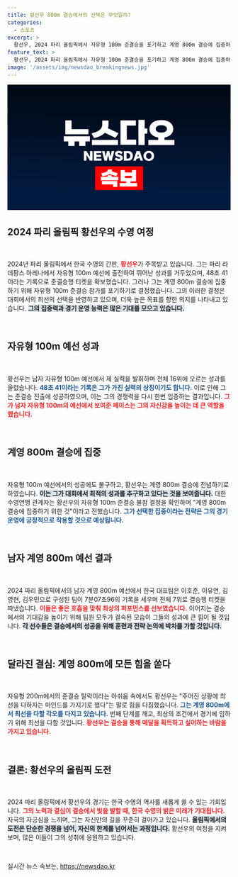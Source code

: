 ```yaml
---
title: 황선우 800m 결승에서의 선택은 무엇일까?
categories:
  - 스포츠
excerpt: >
  황선우, 2024 파리 올림픽에서 자유형 100m 준결승을 포기하고 계영 800m 결승에 집중하기로 결정! 한국 수영의 기대주가 어떤 성과를 낼지 주목된다!
feature_text: >
  황선우, 2024 파리 올림픽에서 자유형 100m 준결승을 포기하고 계영 800m 결승에 집중하기로 결정! 한국 수영의 기대주가 어떤 성과를 낼지 주목된다!
image: '/assets/img/newsdao_breakingnews.jpg'
---
```


<p><img src="/assets/img/newsdao_breakingnews.jpg" alt="firstkoreanews 속보" /></p>

<h2 data-ke-size="size26">2024 파리 올림픽 황선우의 수영 여정</h2>

<p data-ke-size="size16">&nbsp;</p>

<p data-ke-size="size16">2024년 파리 올림픽에서 한국 수영의 간판, <b><span style="color: #ee2323;">황선우</span></b>가 주목받고 있습니다. 그는 파리 라 데팡스 아레나에서 자유형 100m 예선에 출전하여 뛰어난 성과를 거두었으며, 48초 41이라는 기록으로 준결승행 티켓을 확보했습니다. 그러나 그는 계영 800m 결승에 집중하기 위해 자유형 100m 준결승 참가를 포기하기로 결정했습니다. 그의 이러한 결정은 대회에서의 최선의 선택을 반영하고 있으며, 더욱 높은 목표를 향한 의지를 나타내고 있습니다. <b><span style="background-color: #21538527;">그의 집중력과 경기 운영 능력은 많은 기대를 모으고 있습니다.</span></b> </p>

<p data-ke-size="size16">&nbsp;</p>

<h2 data-ke-size="size26">자유형 100m 예선 성과</h2>

<p data-ke-size="size16">&nbsp;</p>

<p data-ke-size="size16">황선우는 남자 자유형 100m 예선에서 제 실력을 발휘하며 전체 16위에 오르는 성과를 올렸습니다. <b><span style="color: #1a5490;">48초 41이라는 기록은 그가 가진 실력의 상징이기도 합니다.</span></b> 이로 인해 그는 준결승 진출에 성공하였으며, 이는 그의 경쟁력을 다시 한번 입증하는 결과입니다. <b><span style="color: #ee2323;">그가 남자 자유형 100m의 예선에서 보여준 페이스는 그의 자신감을 높이는 데 큰 역할을 했습니다.</span></b></p>

<p data-ke-size="size16">&nbsp;</p>

<h2 data-ke-size="size26">계영 800m 결승에 집중</h2>

<p data-ke-size="size16">&nbsp;</p>

<p data-ke-size="size16">자유형 100m 예선에서의 성공에도 불구하고, 황선우는 계영 800m 결승에 전념하기로 하였습니다. <b><span style="background-color: #21538527;">이는 그가 대회에서 최적의 성과를 추구하고 있다는 것을 보여줍니다.</span></b> 대한수영연맹 관계자는 황선우의 자유형 100m 준결승 불참 결정을 확인하며 "계영 800m 결승에 집중하기 위한 것"이라고 전했습니다. <b><span style="color: #1a5490;">그가 선택한 집중이라는 전략은 그의 경기 운영에 긍정적으로 작용할 것으로 예상됩니다.</span></b></p>

<p data-ke-size="size16">&nbsp;</p>

<h2 data-ke-size="size26">남자 계영 800m 예선 결과</h2>

<p data-ke-size="size16">&nbsp;</p>

<p data-ke-size="size16">2024 파리 올림픽에서의 남자 계영 800m 예선에서 한국 대표팀은 이호준, 이유연, 김영현, 김우민으로 구성된 팀이 7분07초96의 기록을 세우며 전체 7위로 결승행 티켓을 따냈습니다. <b><span style="color: #ee2323;">이들은 좋은 호흡을 맞춰 최상의 퍼포먼스를 선보였습니다.</span></b> 이어지는 결승에서의 기대감을 높이기 위해 팀원 모두가 결속된 모습이 그들의 성과에 큰 힘이 될 것입니다. <b><span style="background-color: #21538527;">각 선수들은 결승에서의 성공을 위해 훈련과 전략 논의에 박차를 가할 것입니다.</span></b></p>

<p data-ke-size="size16">&nbsp;</p>

<h2 data-ke-size="size26">달라진 결심: 계영 800m에 모든 힘을 쏟다</h2>

<p data-ke-size="size16">&nbsp;</p>

<p data-ke-size="size16">자유형 200m에서의 준결승 탈락이라는 아쉬움 속에서도 황선우는 "주어진 상황에 최선을 다하자는 마인드를 가지기로 했다"는 말로 힘을 다짐했습니다. <b><span style="color: #1a5490;">그는 계영 800m에서 최선을 다할 각오를 다지고 있습니다.</span></b> 번째 단계를 깨고, 최상의 조건에서 경기에 임하기 위해 최선을 다할 것입니다. <b><span style="color: #ee2323;">황선우는 결승을 통해 메달을 획득하고 싶어하는 바람을 가지고 있습니다.</span></b></p>

<p data-ke-size="size16">&nbsp;</p>

<h2 data-ke-size="size26">결론: 황선우의 올림픽 도전</h2>

<p data-ke-size="size16">&nbsp;</p>

<p data-ke-size="size16">2024 파리 올림픽에서 황선우의 경기는 한국 수영의 역사를 새롭게 쓸 수 있는 기회입니다. <b><span style="color: #ee2323;">그의 노력과 결심이 결승에서 빛을 발할 때, 한국 수영의 밝은 미래가 기대됩니다.</span></b> 자국의 자긍심을 느끼며, 그는 자신만의 길을 꾸준히 걸어가고 있습니다. <b><span style="background-color: #21538527;">올림픽에서의 도전은 단순한 경쟁을 넘어, 자신의 한계를 넘어서는 과정입니다.</span></b> 황선우의 여정을 지켜보며, 많은 이들이 그의 성취에 응원하고 있습니다.</p>

<p data-ke-size="size16">&nbsp;</p>
실시간 뉴스 속보는, <a href="https://newsdao.kr" rel="dofollow">https://newsdao.kr</a>


